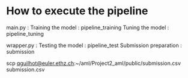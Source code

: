 # How to execute the pipeline

main.py : 
Training the model : pipeline_training
Tuning the model : pipeline_tuning

wrapper.py : 
Testing the model : pipeline_test
Submission preparation : submission
 

scp qguilhot@euler.ethz.ch:~/aml/Project2_aml/public/submission.csv submission.csv